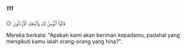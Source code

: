 ##### 111

<span class="ayah">۞ قَالُوٓا۟ أَنُؤْمِنُ لَكَ وَٱتَّبَعَكَ ٱلْأَرْذَلُونَ</span>

<span class="ayah_translation">Mereka berkata: "Apakah kami akan beriman kepadamu, padahal yang mengikuti kamu ialah orang-orang yang hina?".</span>
